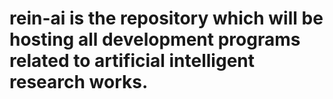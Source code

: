 # rein-ai is the repository which will be hosting all development programs related to artificial intelligent research works.
